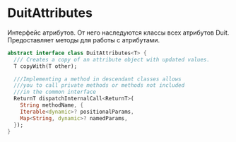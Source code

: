# DuitAttributes

Интерфейс атрибутов. От него наследуются классы всех атрибутов Duit. Предоставляет методы для работы с атрибутами.

```dart
abstract interface class DuitAttributes<T> {
  /// Creates a copy of an attribute object with updated values.
  T copyWith(T other);

  ///Implementing a method in descendant classes allows
  ///you to call private methods or methods not included
  ///in the common interface
  ReturnT dispatchInternalCall<ReturnT>(
    String methodName, {
    Iterable<dynamic>? positionalParams,
    Map<String, dynamic>? namedParams,
  });
}
```